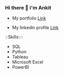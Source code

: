 ### Hi there 👋 i'm Ankit





- My portfolio [Link](https://ankit418.github.io/)

- My linkedin profile [Link](https://www.linkedin.com/in/ankitsharma418/)

💡Skills💡:

- SQL
- Python
- Tableau
- Microsoft Excel
- PowerBI



<!--
**ankit418/ankit418** is a ✨ _special_ ✨ repository because its `README.md` (this file) appears on your GitHub profile.

Here are some ideas to get you started:

- 🔭 I’m currently working on ...
- 🌱 I’m currently learning ...
- 👯 I’m looking to collaborate on ...
- 🤔 I’m looking for help with ...
- 💬 Ask me about ...
- 📫 How to reach me: ...
- 😄 Pronouns: ...
- ⚡ Fun fact: ...
-->
